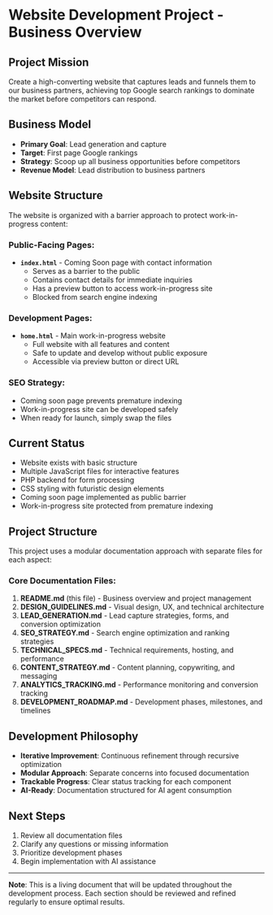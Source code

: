# Website Development Project - Business Overview

## Project Mission
Create a high-converting website that captures leads and funnels them to our business partners, achieving top Google search rankings to dominate the market before competitors can respond.

## Business Model
- **Primary Goal**: Lead generation and capture
- **Target**: First page Google rankings
- **Strategy**: Scoop up all business opportunities before competitors
- **Revenue Model**: Lead distribution to business partners

## Website Structure
The website is organized with a barrier approach to protect work-in-progress content:

### Public-Facing Pages:
- **`index.html`** - Coming Soon page with contact information
  - Serves as a barrier to the public
  - Contains contact details for immediate inquiries
  - Has a preview button to access work-in-progress site
  - Blocked from search engine indexing

### Development Pages:
- **`home.html`** - Main work-in-progress website
  - Full website with all features and content
  - Safe to update and develop without public exposure
  - Accessible via preview button or direct URL

### SEO Strategy:
- Coming soon page prevents premature indexing
- Work-in-progress site can be developed safely
- When ready for launch, simply swap the files

## Current Status
- Website exists with basic structure
- Multiple JavaScript files for interactive features
- PHP backend for form processing
- CSS styling with futuristic design elements
- Coming soon page implemented as public barrier
- Work-in-progress site protected from premature indexing

## Project Structure
This project uses a modular documentation approach with separate files for each aspect:

### Core Documentation Files:
1. **README.md** (this file) - Business overview and project management
2. **DESIGN_GUIDELINES.md** - Visual design, UX, and technical architecture
3. **LEAD_GENERATION.md** - Lead capture strategies, forms, and conversion optimization
4. **SEO_STRATEGY.md** - Search engine optimization and ranking strategies
5. **TECHNICAL_SPECS.md** - Technical requirements, hosting, and performance
6. **CONTENT_STRATEGY.md** - Content planning, copywriting, and messaging
7. **ANALYTICS_TRACKING.md** - Performance monitoring and conversion tracking
8. **DEVELOPMENT_ROADMAP.md** - Development phases, milestones, and timelines

## Development Philosophy
- **Iterative Improvement**: Continuous refinement through recursive optimization
- **Modular Approach**: Separate concerns into focused documentation
- **Trackable Progress**: Clear status tracking for each component
- **AI-Ready**: Documentation structured for AI agent consumption

## Next Steps
1. Review all documentation files
2. Clarify any questions or missing information
3. Prioritize development phases
4. Begin implementation with AI assistance

---
**Note**: This is a living document that will be updated throughout the development process. Each section should be reviewed and refined regularly to ensure optimal results.